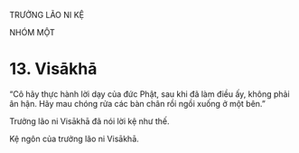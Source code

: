 TRƯỞNG LÃO NI KỆ

NHÓM MỘT

# 13. Visākhā

“Cô hãy thực hành lời dạy của đức Phật, sau khi đã làm điều ấy, không phải ân hận. Hãy mau chóng rửa các bàn chân rồi ngồi xuống ở một bên.”

Trưởng lão ni Visākhā đã nói lời kệ như thế.

Kệ ngôn của trưởng lão ni Visākhā.
